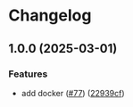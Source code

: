 # Changelog

## 1.0.0 (2025-03-01)


### Features

* add docker ([#77](https://github.com/subnub/myDrive/issues/77)) ([22939cf](https://github.com/subnub/myDrive/commit/22939cf21dc2df8281c588206098f4aaf5472b19))
